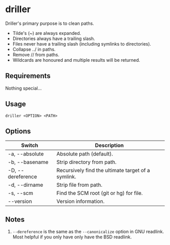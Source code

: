 # driller

Driller's primary purpose is to clean paths.

- Tilde's (~) are always expanded.
- Directories always have a trailing slash.
- Files never have a trailing slash (including symlinks to directories).
- Collapse ../ in paths.
- Remove // from paths.
- Wildcards are honoured and multiple results will be returned.


## Requirements

Nothing special...


## Usage

`driller <OPTION> <PATH>`


## Options

| Switch            | Description                                           |
|-------------------|-------------------------------------------------------|
| -a, --absolute    | Absolute path (default).                              |
| -b, --basename    | Strip directory from path.                            |
| -D, --dereference | Recursively find the ultimate target of a symlink.    |
| -d, --dirname     | Strip file from path.                                 |
| -s, --scm         | Find the SCM root (git or hg) for file.               |
|     --version     | Version information.                                  |

## Notes

1. `--dereference` is the same as the `--canonicalize` option in GNU readlink. Most helpful if you only have only have the BSD readlink.
